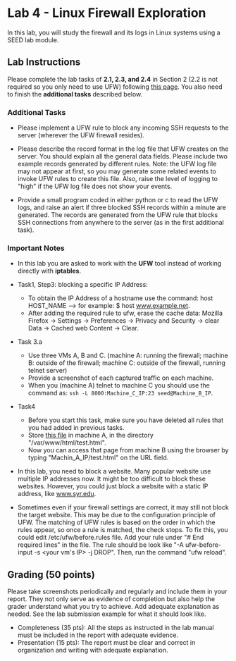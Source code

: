 # Lab 4 - Linux Firewall Exploration

In this lab, you will study the firewall and its logs in Linux systems using a SEED lab module.


## Lab Instructions 
Please complete the lab tasks of **2.1, 2.3, and 2.4** in Section 2 (2.2 is not required so you only need to use UFW) following [this page](https://github.com/xyliatgithub/EN650654-2025/blob/main/LabFour/Firewall.pdf). You also need to finish the **additional tasks** described below.


### Additional Tasks
- Please implement a UFW rule to block any incoming SSH requests to the server (wherever the UFW firewall resides).  

- Please describe the record format in the log file that UFW creates on the server. You should explain all the general data fields. Please include two example records generated by different rules. Note: the UFW log file may not appear at first, so you may generate some related events to invoke UFW rules to create this file. Also, raise the level of logging to "high" if the UFW log file does not show your events.  

- Provide a small program coded in either python or c to read the UFW logs, and raise an alert if three blocked SSH records within a minute are generated. The records are generated from the UFW rule that blocks SSH connections from anywhere to the server (as in the first additional task).   

### Important Notes

- In this lab you are asked to work with the **UFW** tool instead of working directly with **iptables**. 

- Task1, Step3: blocking a specific IP Address: 
  - To obtain the IP Address of a hostname use the command:
    host HOST_NAME  —> for example: $ host www.example.net.
  - After adding the required rule to ufw, erase the cache data:
    Mozilla Firefox -> Settings -> Preferences -> Privacy and Security -> clear Data -> Cached web Content -> Clear.

- Task 3.a 
  - Use three VMs A, B and C. (machine A: running the firewall; machine B: outside of the firewall; machine C: outside of the firewall, running telnet server)
  - Provide a screenshot of each captured traffic on each machine.
  - When you (machine A) telnet to machine C you should use the command as: ```ssh -L 8000:Machine_C_IP:23 seed@Machine_B_IP```.
  

- Task4
  - Before you start this task, make sure you have deleted all rules that you had added in previous tasks.
  - Store [this file](https://github.com/xyliatgithub/EN650654-2025/blob/main/LabFour/test.html) in machine A, in the directory "/var/www/html/test.html".
  - Now you can access that page from machine B using the browser by typing "Machin_A_IP/test.html" on the URL field.

- In this lab, you need to block a website. Many popular website use multiple IP addresses now. It might be too difficult to block these websites. However, you could just block a website with a static IP address, like www.syr.edu.   

- Sometimes even if your firewall settings are correct, it may still not block the target website. This may be due to the configuration principle of UFW. The matching of UFW rules is based on the order in which the rules appear, so once a rule is matched, the check stops. To fix this, you could edit /etc/ufw/before.rules file. Add your rule under "# End required lines" in the file. The rule should be look like "-A ufw-before-input -s <your vm's IP> -j DROP". Then, run the command "ufw reload".

## Grading (50 points)
Please take screenshots periodically and regularly and include them in your report. They not only serve as evidence of completion but also help the grader understand what you try to achieve. Add adequate explanation as needed. See the lab submission example for what it should look like.
* Completeness (35 pts): All the steps as instructed in the lab manual must be included in the report with adequate evidence.
* Presentation (15 pts): The report must be clear and correct in organization and writing with adequate explanation.
